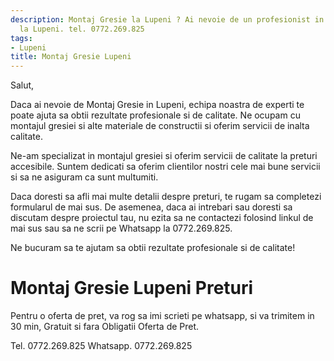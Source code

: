 ```yaml
---
description: Montaj Gresie la Lupeni ? Ai nevoie de un profesionist in Montaj Gresie
  la Lupeni. tel. 0772.269.825
tags:
- Lupeni
title: Montaj Gresie Lupeni
---
```



Salut,

Daca ai nevoie de Montaj Gresie in Lupeni, echipa noastra de experti te poate ajuta sa obtii rezultate profesionale si de calitate. Ne ocupam cu montajul gresiei si alte materiale de constructii si oferim servicii de inalta calitate. 

Ne-am specializat in montajul gresiei si oferim servicii de calitate la preturi accesibile. Suntem dedicati sa oferim clientilor nostri cele mai bune servicii si sa ne asiguram ca sunt multumiti. 

Daca doresti sa afli mai multe detalii despre preturi, te rugam sa completezi formularul de mai sus. De asemenea, daca ai intrebari sau doresti sa discutam despre proiectul tau, nu ezita sa ne contactezi folosind linkul de mai sus sau sa ne scrii pe Whatsapp la 0772.269.825.

Ne bucuram sa te ajutam sa obtii rezultate profesionale si de calitate!

# Montaj Gresie Lupeni Preturi
Pentru o oferta de pret, va rog sa imi scrieti pe whatsapp, si va trimitem in 30 min, Gratuit si fara Obligatii Oferta de Pret.

Tel. 0772.269.825
Whatsapp. 0772.269.825